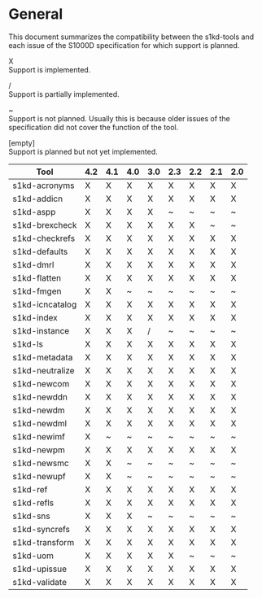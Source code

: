 General
=======

This document summarizes the compatibility between the s1kd-tools and
each issue of the S1000D specification for which support is planned.

X  
Support is implemented.

/  
Support is partially implemented.

\~  
Support is not planned. Usually this is because older issues of the
specification did not cover the function of the tool.

\[empty\]  
Support is planned but not yet implemented.

| Tool            | 4.2 | 4.1 | 4.0 | 3.0 | 2.3 | 2.2 | 2.1 | 2.0 |
|-----------------|-----|-----|-----|-----|-----|-----|-----|-----|
| s1kd-acronyms   | X   | X   | X   | X   | X   | X   | X   | X   |
| s1kd-addicn     | X   | X   | X   | X   | X   | X   | X   | X   |
| s1kd-aspp       | X   | X   | X   | X   | \~  | \~  | \~  | \~  |
| s1kd-brexcheck  | X   | X   | X   | X   | X   | X   | \~  | \~  |
| s1kd-checkrefs  | X   | X   | X   | X   | X   | X   | X   | X   |
| s1kd-defaults   | X   | X   | X   | X   | X   | X   | X   | X   |
| s1kd-dmrl       | X   | X   | X   | X   | X   | X   | X   | X   |
| s1kd-flatten    | X   | X   | X   | X   | X   | X   | X   | X   |
| s1kd-fmgen      | X   | X   | \~  | \~  | \~  | \~  | \~  | \~  |
| s1kd-icncatalog | X   | X   | X   | X   | X   | X   | X   | X   |
| s1kd-index      | X   | X   | X   | X   | X   | X   | X   | X   |
| s1kd-instance   | X   | X   | X   | /   | \~  | \~  | \~  | \~  |
| s1kd-ls         | X   | X   | X   | X   | X   | X   | X   | X   |
| s1kd-metadata   | X   | X   | X   | X   | X   | X   | X   | X   |
| s1kd-neutralize | X   | X   | X   | X   | X   | X   | X   | X   |
| s1kd-newcom     | X   | X   | X   | X   | X   | X   | X   | X   |
| s1kd-newddn     | X   | X   | X   | X   | X   | X   | X   | X   |
| s1kd-newdm      | X   | X   | X   | X   | X   | X   | X   | X   |
| s1kd-newdml     | X   | X   | X   | X   | X   | X   | X   | X   |
| s1kd-newimf     | X   | \~  | \~  | \~  | \~  | \~  | \~  | \~  |
| s1kd-newpm      | X   | X   | X   | X   | X   | X   | X   | X   |
| s1kd-newsmc     | X   | X   | \~  | \~  | \~  | \~  | \~  | \~  |
| s1kd-newupf     | X   | X   | \~  | \~  | \~  | \~  | \~  | \~  |
| s1kd-ref        | X   | X   | X   | X   | X   | X   | X   | X   |
| s1kd-refls      | X   | X   | X   | X   | X   | X   | X   | X   |
| s1kd-sns        | X   | X   | X   | \~  | \~  | \~  | \~  | \~  |
| s1kd-syncrefs   | X   | X   | X   | X   | X   | X   | X   | X   |
| s1kd-transform  | X   | X   | X   | X   | X   | X   | X   | X   |
| s1kd-uom        | X   | X   | X   | X   | X   | \~  | \~  | \~  |
| s1kd-upissue    | X   | X   | X   | X   | X   | X   | X   | X   |
| s1kd-validate   | X   | X   | X   | X   | X   | X   | X   | X   |
